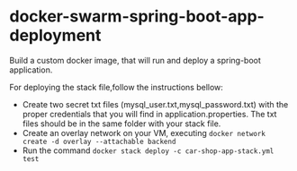 # docker-swarm-spring-boot-app-deployment
Build a custom docker image, that will run and deploy a spring-boot application. 

For deploying the stack file,follow the instructions bellow:
 - Create two secret txt files (mysql_user.txt,mysql_password.txt) with the proper credentials that you will find in application.properties.
   The txt files should be in the same folder with your stack file.
 - Create an overlay network on your VM, executing  `docker network create -d overlay --attachable backend`
 - Run the command  `docker stack deploy -c car-shop-app-stack.yml test`
 
